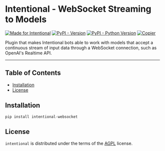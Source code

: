 # Intentional - WebSocket Streaming to Models

[![Made for Intentional](https://img.shields.io/badge/made_for-intentional-blue)](https://intentional-ai.github.io/intentional/docs/home/)
[![PyPI - Version](https://img.shields.io/pypi/v/intentional-websocket.svg)](https://pypi.org/project/intentional-websocket)
[![PyPI - Python Version](https://img.shields.io/pypi/pyversions/intentional-websocket.svg)](https://pypi.org/project/intentional-websocket)
[![Copier](https://img.shields.io/endpoint?url=https://raw.githubusercontent.com/copier-org/copier/master/img/badge/badge-grayscale-inverted-border-orange.json)](https://github.com/copier-org/copier)

Plugin that makes Intentional bots able to work with models that accept a continuous stream of input data through a WebSocket connection, such as OpenAI's Realtime API.

-----

## Table of Contents

- [Installation](#installation)
- [License](#license)

## Installation

```console
pip install intentional-websocket
```

## License

`intentional` is distributed under the terms of the [AGPL](LICENSE.txt) license.
